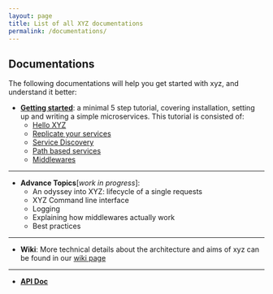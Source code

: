 ```yaml
---
layout: page
title: List of all XYZ documentations
permalink: /documentations/
---
```


## Documentations

The following documentations will help you get started with xyz, and understand it better:

  - [**Getting started**](/documentations/getting-started): a minimal 5 step tutorial, covering installation, setting up and writing a simple microservices. This tutorial is consisted of:
    - [Hello XYZ](/documentations/getting-started#hello-xyz)
    - [Replicate your services](/documentations/getting-started#replicating-your-nodes-and-services)
    - [Service Discovery](/documentations/getting-started#service-discovery)
    - [Path based services](/documentations/getting-started#path-based-service-identification)
    - [Middlewares](/documentations/getting-started#middlewares)

  ---

  - **Advance Topics**[*work in progress*]:
    - An odyssey into XYZ: lifecycle of a single requests
    - XYZ Command line interface
    - Logging
    - Explaining how middlewares actually work
    - Best practices

  ---

  - **Wiki**: More technical details about the architecture and aims of xyz can be found in our [wiki page](https://github.com/node-xyz/xyz-core/wiki)

  ---

  - [**API Doc**](/apidoc)
